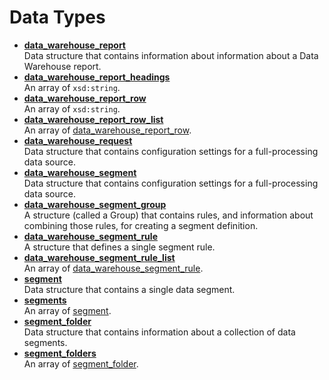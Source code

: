 # Data Types

 

-   **[data\_warehouse\_report](../data_types/r_data_warehouse_report.md)**  
 Data structure that contains information about information about a Data Warehouse report.
-   **[data\_warehouse\_report\_headings](../data_types/r_data_warehouse_report_headings.md)**  
An array of `xsd:string`.
-   **[data\_warehouse\_report\_row](../data_types/r_data_warehouse_report_row.md)**  
An array of `xsd:string`.
-   **[data\_warehouse\_report\_row\_list](../data_types/r_data_warehouse_report_row_list.md)**  
An array of [data\_warehouse\_report\_row](r_data_warehouse_report_row.md#).
-   **[data\_warehouse\_request](../data_types/r_data_warehouse_request.md)**  
 Data structure that contains configuration settings for a full-processing data source.
-   **[data\_warehouse\_segment](../data_types/r_data_warehouse_segment.md)**  
 Data structure that contains configuration settings for a full-processing data source.
-   **[data\_warehouse\_segment\_group](../data_types/r_data_warehouse_segment_group.md)**  
A structure \(called a Group\) that contains rules, and information about combining those rules, for creating a segment definition.
-   **[data\_warehouse\_segment\_rule](../data_types/r_data_warehouse_segment_rule.md)**  
 A structure that defines a single segment rule.
-   **[data\_warehouse\_segment\_rule\_list](../data_types/r_data_warehouse_segment_rule_list.md)**  
An array of [data\_warehouse\_segment\_rule](r_data_warehouse_segment_rule.md#).
-   **[segment](../data_types/r_segment.md)**  
 Data structure that contains a single data segment.
-   **[segments](../data_types/r_segments.md)**  
An array of [segment](r_segment.md#).
-   **[segment\_folder](../data_types/r_segment_folder.md)**  
 Data structure that contains information about a collection of data segments.
-   **[segment\_folders](../data_types/r_segment_folders.md)**  
An array of [segment\_folder](r_segment_folder.md#).

